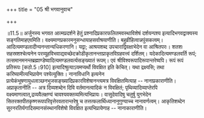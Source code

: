 +++
title = "05 श्री भगवानुवाच"

+++
  
  
॥11.5॥ अर्जुनस्य भगवत आत्मप्रदर्शने हेतुं
प्रश्नादिप्रकारफलितमवस्थाविशेषं दर्शयन्पश्य इत्यादिभगवद्वाक्यस्य
सङ्गतिमाहएवमिति। वक्ष्यमाणप्रकारमनुसन्धायाहसर्वाश्रयाणीति।
बहुव्रीहित्वान्नपुंसकत्वम्। आदित्यमण्डलादीन्यनन्तान्यधिकरणानि। यद्वा;
आश्रयशब्द उपचाराद्विवक्षाभेदेन वा आश्रितपरः। शतशः सहस्रशश्चेत्यनेन
परव्यूहविभवाद्यवच्छेदक्रोडीकृतानन्ताप्राकृतविग्रहवत्त्वं दर्शितम्।
यदेकादित्यमण्डलवर्ति रूपं;
तत्समानमनन्तब्रह्माण्डेष्वादित्यमण्डलवर्त्यसङ्ख्यातं रूपम्। एवं
श्रीविश्वरूपादिरूपान्तरेष्वपि। रूपं रूपं प्रतिरूपः \[कठो.5।910\]
इत्यादिश्रुत्याऽयमप्यर्थो विवक्षित इति केचित्। यथा द्रक्ष्यसि; तथा
करिष्यामीत्यभिप्रायेण पश्येत्युक्तिः। नानाविधानि इत्यनेन
प्रत्येकंभूषणायुधलाञ्छनभुजसङ्ख्यादिप्रकारविशेषानन्त्यमत्र
विवक्षितमित्याह -- नानाप्रकाराणीति। अप्राकृतानीति -- अत्र दिव्यशब्देन
दिवि वर्तमानत्वादिकं न विवक्षितं; पृथिव्यादिव्याप्तेरपि
वक्ष्यमाणत्वात्,द्रव्यवैलक्षण्यं चावश्यवक्तव्यमित्यभिप्रायः।
वासुदेवादिषु चतुर्षु युगभेदेन सितरक्तपीतकृष्णरूपपरिवृत्तेरवतारान्तरेषु च
तत्तत्फलार्थिध्यानानुगुण्याच्च नानावर्णत्वम्। आकृतिशब्देन
सुरनरतिर्यगादिसमानसंस्थानविशेषो विवक्षित इत्यभिप्रायेणाह --
नानाकाराणीति।  
  
